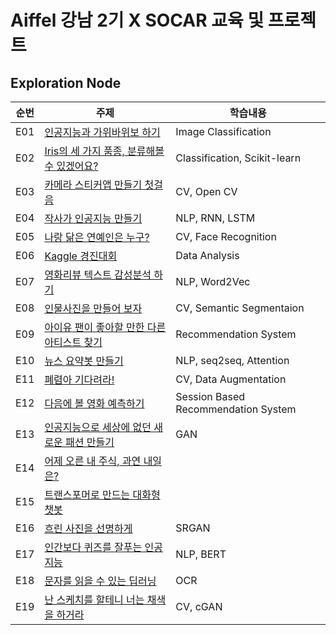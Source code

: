 # Aiffel 강남 2기 X SOCAR 교육 및 프로젝트

## Exploration Node
|순번|주제|학습내용|
|-|--------|---------|
|E01|[인공지능과 가위바위보 하기](https://github.com/stevekhkim/Aiffel/blob/master/exploration/%5BE01%5D%20Rock_Scissors_Paper.ipynb)|Image Classification|
|E02|[Iris의 세 가지 품종, 분류해볼 수 있겠어요?](https://github.com/stevekhkim/Aiffel/blob/master/exploration/%5BE02%5D%20Iris_Classification.ipynb)|Classification, Scikit-learn|
|E03|[카메라 스티커앱 만들기 첫걸음](https://github.com/stevekhkim/Aiffel/blob/master/exploration/%5BE03%5D%20Camera_Sticker_App.ipynb)|CV, Open CV|
|E04|[작사가 인공지능 만들기](https://github.com/stevekhkim/Aiffel/blob/master/exploration/%5BE04%5D%20AI_Lyricist.ipynb)|NLP, RNN, LSTM|
|E05|[나랑 닮은 연예인은 누구?](https://github.com/stevekhkim/Aiffel/blob/master/exploration/%5BE05%5D%20Celebrity_Look_a_like.ipynb)|CV, Face Recognition|
|E06|[Kaggle 경진대회](https://github.com/stevekhkim/Aiffel/blob/master/exploration/%5BE06%5D%201st_Kaggle_Competition.ipynb)|Data Analysis|
|E07|[영화리뷰 텍스트 감성분석 하기](https://github.com/stevekhkim/Aiffel/blob/master/exploration/%5BE07%5D%20Movie_Review_Sentiment_Classification.ipynb)|NLP, Word2Vec|
|E08|[인물사진을 만들어 보자](https://github.com/stevekhkim/Aiffel/blob/master/exploration/%5BE08%5D%20Camera_Portrait_Mode.ipynb)|CV, Semantic Segmentaion|
|E09|[아이유 팬이 좋아할 만한 다른 아티스트 찾기](https://github.com/stevekhkim/Aiffel/blob/master/exploration/%5BE09%5D%20Movie_Recommendation.ipynb)|Recommendation System|
|E10|[뉴스 요약봇 만들기](https://github.com/stevekhkim/Aiffel/blob/master/exploration/%5BE10%5D%20News_Summarization.ipynb)|NLP, seq2seq, Attention|
|E11|[폐렴아 기다려라!](https://github.com/stevekhkim/Aiffel/blob/master/exploration/%5BE11%5D%20Pneumonia_Classification.ipynb)|CV, Data Augmentation|
|E12|[다음에 볼 영화 예측하기](https://github.com/stevekhkim/Aiffel/blob/master/exploration/%5BE12%5D%20Movie_Session_Based_Recommendation.ipynb)|Session Based Recommendation System|
|E13|[인공지능으로 세상에 없던 새로운 패션 만들기](https://github.com/stevekhkim/Aiffel/blob/master/exploration/%5BE13%5D%20DCGAN_Cifar10.ipynb)|GAN|
|E14|[어제 오른 내 주식, 과연 내일은?](https://github.com/stevekhkim/Aiffel/blob/master/exploration/%5BE14%5D%20Stock_Market_Prediction.ipynb)|
|E15|[트랜스포머로 만드는 대화형 챗봇](https://github.com/stevekhkim/Aiffel/blob/master/exploration/%5BE15%5D%20Transformer_Chatbot.ipynb)|
|E16|[흐린 사진을 선명하게](https://github.com/stevekhkim/Aiffel/blob/master/exploration/%5BE16%5D%20Super_Resolution_SRGAN.ipynb)|SRGAN|
|E17|[인간보다 퀴즈를 잘푸는 인공지능](https://github.com/stevekhkim/Aiffel/blob/master/exploration/%5BE17%5D%20BERT_Quizbot.ipynb)|NLP, BERT|
|E18|[문자를 읽을 수 있는 딥러닝](https://github.com/stevekhkim/Aiffel/blob/master/exploration/%5BE18%5D%20OCR.ipynb)|OCR|
|E19|[난 스케치를 할테니 너는 채색을 하거라](https://github.com/stevekhkim/Aiffel/blob/master/exploration/%5BE19%5D%20Pix2Pix_Make_Image.ipynb)|CV, cGAN|
